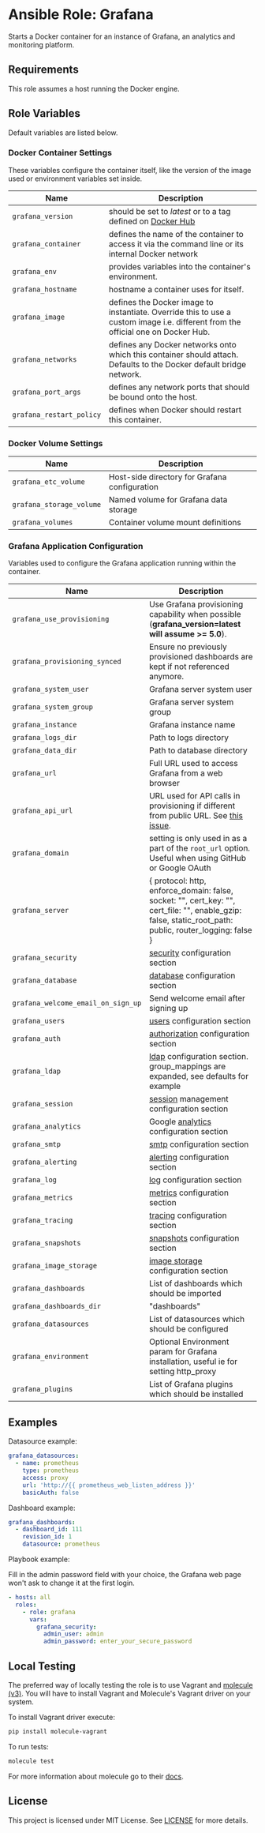Ansible Role: Grafana
=========

Starts a Docker container for an instance of Grafana, an analytics and monitoring platform.

Requirements
------------

This role assumes a host running the Docker engine.

Role Variables
--------------

Default variables are listed below.

### Docker Container Settings
These variables configure the container itself, like the version of the image
used or environment variables set inside.

| Name           | Description                        |
| -------------- | -----------------------------------|
| `grafana_version` | should be set to _latest_ or to a tag defined on [Docker Hub](https://hub.docker.com/r/grafana/grafana/tags) |
| `grafana_container` | defines the name of the container to access it via the command line or its internal Docker network |
| `grafana_env` | provides variables into the container's environment. |
| `grafana_hostname` | hostname a container uses for itself. |
| `grafana_image` | defines the Docker image to instantiate. Override this to use a custom image i.e. different from the official one on Docker Hub. |
| `grafana_networks` | defines any Docker networks onto which this container should attach. Defaults to the Docker default bridge network. |
| `grafana_port_args` | defines any network ports that should be bound onto the host. |
| `grafana_restart_policy` | defines when Docker should restart this container. |

### Docker Volume Settings

| Name           | Description                        |
| -------------- | -----------------------------------|
| `grafana_etc_volume` | Host-side directory for Grafana configuration |
| `grafana_storage_volume` | Named volume for Grafana data storage |
| `grafana_volumes` | Container volume mount definitions |

### Grafana Application Configuration

Variables used to configure the Grafana application running within the container.

| Name           | Description                        |
| -------------- | -----------------------------------|
| `grafana_use_provisioning` | Use Grafana provisioning capability when possible (**grafana_version=latest will assume >= 5.0**). |
| `grafana_provisioning_synced` | Ensure no previously provisioned dashboards are kept if not referenced anymore. |
| `grafana_system_user` | Grafana server system user |
| `grafana_system_group` | Grafana server system group |
| `grafana_instance` | Grafana instance name |
| `grafana_logs_dir` | Path to logs directory |
| `grafana_data_dir` | Path to database directory |
| `grafana_url` | Full URL used to access Grafana from a web browser |
| `grafana_api_url` | URL used for API calls in provisioning if different from public URL. See [this issue](https://github.com/cloudalchemy/ansible-grafana/issues/70). |
| `grafana_domain`| setting is only used in as a part of the `root_url` option. Useful when using GitHub or Google OAuth |
| `grafana_server` | { protocol: http, enforce_domain: false, socket: "", cert_key: "", cert_file: "", enable_gzip: false, static_root_path: public, router_logging: false } | [server](http://docs.grafana.org/installation/configuration/#server) configuration section |
| `grafana_security`| [security](http://docs.grafana.org/installation/configuration/#security) configuration section |
| `grafana_database`| [database](http://docs.grafana.org/installation/configuration/#database) configuration section |
| `grafana_welcome_email_on_sign_up`| Send welcome email after signing up |
| `grafana_users`| [users](http://docs.grafana.org/installation/configuration/#users) configuration section |
| `grafana_auth`| [authorization](http://docs.grafana.org/installation/configuration/#auth) configuration section |
| `grafana_ldap`| [ldap](http://docs.grafana.org/installation/ldap/) configuration section. group_mappings are expanded, see defaults for example |
| `grafana_session`| [session](http://docs.grafana.org/installation/configuration/#session) management configuration section |
| `grafana_analytics`| Google [analytics](http://docs.grafana.org/installation/configuration/#analytics) configuration section |
| `grafana_smtp`| [smtp](http://docs.grafana.org/installation/configuration/#smtp) configuration section |
| `grafana_alerting`| [alerting](http://docs.grafana.org/installation/configuration/#alerting) configuration section |
| `grafana_log`| [log](http://docs.grafana.org/installation/configuration/#log) configuration section |
| `grafana_metrics`| [metrics](http://docs.grafana.org/installation/configuration/#metrics) configuration section |
| `grafana_tracing`| [tracing](http://docs.grafana.org/installation/configuration/#tracing) configuration section |
| `grafana_snapshots`| [snapshots](http://docs.grafana.org/installation/configuration/#snapshots) configuration section |
| `grafana_image_storage`| [image storage](http://docs.grafana.org/installation/configuration/#external-image-storage) configuration section |
| `grafana_dashboards`| List of dashboards which should be imported |
| `grafana_dashboards_dir` | "dashboards" | Path to a local directory containing dashboards files in `json` format |
| `grafana_datasources`| List of datasources which should be configured |
| `grafana_environment`| Optional Environment param for Grafana installation, useful ie for setting http_proxy |
| `grafana_plugins`|  List of Grafana plugins which should be installed |

## Examples

Datasource example:

```yaml
grafana_datasources:
  - name: prometheus
    type: prometheus
    access: proxy
    url: 'http://{{ prometheus_web_listen_address }}'
    basicAuth: false
```

Dashboard example:

```yaml
grafana_dashboards:
  - dashboard_id: 111
    revision_id: 1
    datasource: prometheus
```

Playbook example:

Fill in the admin password field with your choice, the Grafana web page won't ask to change it at the first login.

```yaml
- hosts: all
  roles:
    - role: grafana
      vars:
        grafana_security:
          admin_user: admin
          admin_password: enter_your_secure_password
```

## Local Testing

The preferred way of locally testing the role is to use Vagrant and [molecule (v3)](https://molecule.readthedocs.io/en/latest/). You will have to install Vagrant and Molecule's Vagrant driver on your system.

To install Vagrant driver execute:
```sh
pip install molecule-vagrant
```
To run tests:
```sh
molecule test
```
For more information about molecule go to their [docs](http://molecule.readthedocs.io/en/latest/).

## License

This project is licensed under MIT License. See [LICENSE](/LICENSE) for more details.

